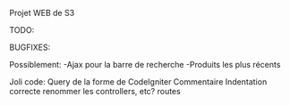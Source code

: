 Projet WEB de S3

TODO: 


BUGFIXES:

Possiblement: 
-Ajax pour la barre de recherche
-Produits les plus récents



Joli code:
Query de la forme de CodeIgniter
Commentaire
Indentation correcte
renommer les controllers, etc?
routes
